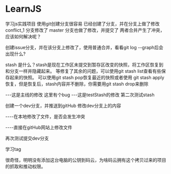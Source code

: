# LearnJS
学习js实践项目
使用git创建分支很容易
已经创建了分支，并在分支上做了修改
conflict_1 分支修改了
master 分支也做了修改，并提交了
两者合并产生了冲突，应该如何解决呢？

创建issue分支，并在该分支上修改了，使用普通合并，看看git log --graph后会出现什么?

stash 是什么？stash是现在工作区未提交到暂存区改变的快照，将工作区恢复到和分支一样并隐藏起来。
等修复了其余的问题，可以使用git stash list查看有些保存起来的快照。
可以使用git stash pop恢复最近的快照或者使用 git stash apply恢复，但是恢复后，stash内容并不删除，你需要用git stash drop来删除

---这是主线的修改
这里有个bug
---这是testStash的修改
第二次测试stash

创建一个dev分支，并推送到gitHub
修改dev分支上的内容

----在本地修改了文件，是否会发生冲突

----直接在gitHub网站上修改文件

再次测试提交dev分支

学习tag

很奇怪，明明没有添加这台电脑的公钥到码云，为啥码云拥有这个拷贝过来的项目的抓取和推动权限。